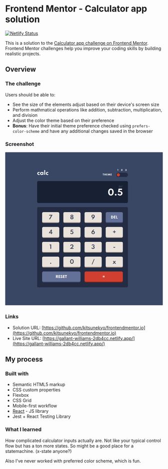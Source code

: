 # Frontend Mentor - Calculator app solution

[![Netlify Status](https://api.netlify.com/api/v1/badges/55cbdd07-581a-4b70-be5a-dec490528e90/deploy-status)](https://app.netlify.com/sites/gallant-williams-2db4cc/deploys)

This is a solution to the [Calculator app challenge on Frontend Mentor](https://www.frontendmentor.io/challenges/calculator-app-9lteq5N29). Frontend Mentor challenges help you improve your coding skills by building realistic projects.

## Overview

### The challenge

Users should be able to:

-   See the size of the elements adjust based on their device's screen size
-   Perform mathmatical operations like addition, subtraction, multiplication, and division
-   Adjust the color theme based on their preference
-   **Bonus**: Have their initial theme preference checked using `prefers-color-scheme` and have any additional changes saved in the browser

### Screenshot

![](./screenshot.png)

### Links

-   Solution URL: [https://github.com/kitsunekyo/frontendmentor.io](https://github.com/kitsunekyo/frontendmentor.io)
-   Live Site URL: [https://gallant-williams-2db4cc.netlify.app/](https://gallant-williams-2db4cc.netlify.app/)

## My process

### Built with

-   Semantic HTML5 markup
-   CSS custom properties
-   Flexbox
-   CSS Grid
-   Mobile-first workflow
-   [React](https://reactjs.org/) - JS library
-   Jest + React Testing Library

### What I learned

How complicated calculator inputs actually are. Not like your typical control flow but has a ton more states. So might be a good place for a statemachine. (x-state anyone?)

Also I've never worked with preferred color scheme, which is fun.
